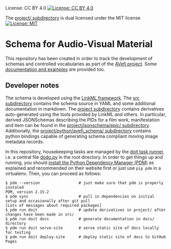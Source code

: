License: CC BY 4.0
[![License: CC BY 4.0](https://img.shields.io/badge/License-CC_BY_4.0-lightgrey.svg)](https://creativecommons.org/licenses/by/4.0/)

The [project/ subdirectory](./project/) is dual licensed under the MIT
license
[![License: MIT](https://img.shields.io/badge/License-MIT-yellow.svg)](https://opensource.org/licenses/MIT)


# Schema for Audio-Visual Material

This repository has been created in order to track the development of
schemas and controlled vocabularies as part of the [AVefi project][].
Some [documentation and examples][] are provided too.

[AVefi project]: https://projects.tib.eu/av-efi/
[documentation and examples]: https://av-efi.github.io/av-efi-schema/

## Developer notes

The schema is developed using the [LinkML framework][LinkML]. The [src
subdirectory](./src/) contains the schema source in YAML and some
additional documentation in markdown. The [project
subdirectory](./project/) contains derivatives auto-generated using
the tools provided by LinkML and others. In particular, derived
JSONSchemas describing the PIDs for a film work, manifestation and
item can be found in the [project/jsonschema/epic/
subdirectory](./project/jsonschema/epic/). Additionally, the
[project/python/avefi_schema/
subdirectory](./project/python/avefi_schema/) contains python bindings
capable of generating schema compliant moving image metadata records.

In this repository, housekeeping tasks are managed by the [doit task
runner][doit], i.e. a central file [dodo.py](./dodo.py) in the root
directory. In order to get things up and running, you should [install
the Python Dependency Manager (PDM)][pdm_install] as explained and
recommended on their website first or just use `pip pdm` in a
virtualenv. Then, you can proceed as follows:

```console
$ pdm --version                 # just make sure that pdm is properly instaled
PDM, version 2.15.2
$ pdm sync                      # pull in dependencies on initial setup and occasionally after git pull
[Lots of messages about required packages]
$ pdm run doit                  # update derivatives in project/ after changes have been made in src/
$ pdm run doit docs             # generate documentation in docs/ directory
$ pdm run doit serve-site       # serve static site of docs locally for testing
$ pdm run doit deploy-site      # deploy static site of docs to GitHub Pages
```

[LinkML]: https://linkml.io/
[doit]: https://pydoit.org/
[pdm_install]: https://pdm-project.org/en/latest/#installation
